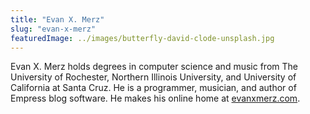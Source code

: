 ```yaml
---
title: "Evan X. Merz"
slug: "evan-x-merz"
featuredImage: ../images/butterfly-david-clode-unsplash.jpg
---
```


Evan X. Merz holds degrees in computer science and music from The University of Rochester, Northern Illinois University, and University of California at Santa Cruz. He is a programmer, musician, and author of Empress blog software. He makes his online home at [evanxmerz.com](https://www.evanxmerz.com).
